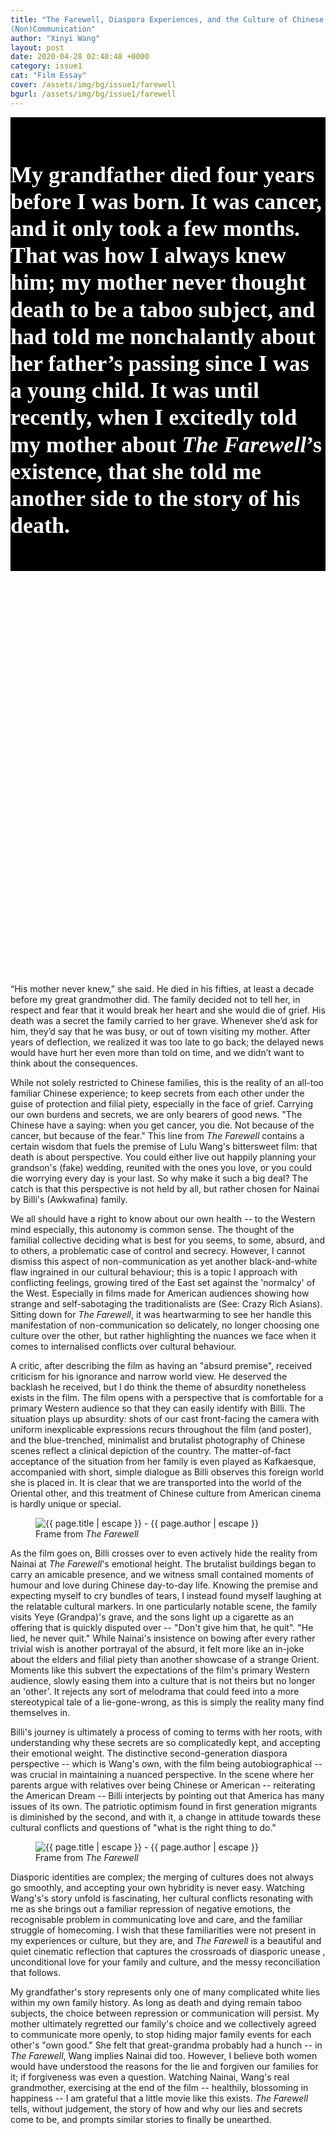 ```yaml
---
title: "The Farewell, Diaspora Experiences, and the Culture of Chinese
(Non)Communication"
author: "Xinyi Wang"
layout: post
date: 2020-04-28 02:40:48 +0000
category: issue1
cat: "Film Essay"
cover: /assets/img/bg/issue1/farewell
bgurl: /assets/img/bg/issue1/farewell
---
```


<div class="text" style="background-color: black;padding-top: 35px;padding-bottom: 15px;">
            <p class="first" style="font-family: 'Eldorado Text', serif; font-size: 36px; line-height: 1.2; color: white; font-weight: bold;">My grandfather died four years before I was born. It was cancer, and it only took a few months. That was how I always knew him; my mother never thought death to be a taboo subject, and had told me nonchalantly about her father’s passing since
                I was a young child. It was until recently, when I excitedly told my mother about&nbsp;<em>The Farewell</em>’s existence, that she told me another side to the story of his death.&nbsp;<br></p>
        </div>
		
<div data-bs-parallax-bg="true" style="margin-bottom: 35px; background-image: url(/assets/img/bg/issue1/farewell3.jpg);background-position: center;background-size: cover;height: 600px;padding-bottom: 25px;"></div>

<p id="first-paragraph" style="/*font-size: larger;*//*left: 15%;">“His mother never knew,” she said. He died in his fifties, at least a decade before my great grandmother did. The family decided not to tell her, in respect and fear that it would break her heart and she would die of grief. His death was a
                secret the family carried to her grave. Whenever she’d ask for him, they’d say that he was busy, or out of town visiting my mother. After years of deflection, we realized it was too late to go back; the delayed news would have hurt her
                even more than told on time, and we didn’t want to&nbsp; think about the consequences. <br></p>

While not solely restricted to Chinese families, this is the reality of
an all-too familiar Chinese experience; to keep secrets from each other
under the guise of protection and filial piety, especially in the face
of grief. Carrying our own burdens and secrets, we are only bearers of
good news. "The Chinese have a saying: when you get cancer, you die. Not
because of the cancer, but because of the fear." This line from *The
Farewell* contains a certain wisdom that fuels the premise of Lulu
Wang's bittersweet film: that death is about perspective. You could
either live out happily planning your grandson's (fake) wedding,
reunited with the ones you love, or you could die worrying every day is
your last. So why make it such a big deal? The catch is that this
perspective is not held by all, but rather chosen for Nainai by Billi's
(Awkwafina) family.

We all should have a right to know about our own health -- to the
Western mind especially, this autonomy is common sense. The thought of
the familial collective deciding what is best for you seems, to some,
absurd, and to others, a problematic case of control and secrecy.
However, I cannot dismiss this aspect of non-communication as yet
another black-and-white flaw ingrained in our cultural behaviour; this
is a topic I approach with conflicting feelings, growing tired of the
East set against the 'normalcy' of the West. Especially in films made
for American audiences showing how strange and self-sabotaging the
traditionalists are (See: Crazy Rich Asians). Sitting down for *The
Farewell*, it was heartwarming to see her handle this manifestation of
non-communication so delicately, no longer choosing one culture over the
other, but rather highlighting the nuances we face when it comes to
internalised conflicts over cultural behaviour.

A critic, after describing the film as having an "absurd premise",
received criticism for his ignorance and narrow world view. He deserved
the backlash he received, but I do think the theme of absurdity
nonetheless exists in the film. The film opens with a perspective that
is comfortable for a primary Western audience so that they can easily
identify with Billi. The situation plays up absurdity: shots of our cast
front-facing the camera with uniform inexplicable expressions recurs
throughout the film (and poster), and the blue-trenched, minimalist and
brutalist photography of Chinese scenes reflect a clinical depiction of
the country. The matter-of-fact acceptance of the situation from her
family is even played as Kafkaesque, accompanied with short, simple
dialogue as Billi observes this foreign world she is placed in. It is
clear that we are transported into the world of the Oriental other, and
this treatment of Chinese culture from American cinema is hardly unique
or special.

<figure class="figurebig">
<picture>
				<source type="image/webp" srcset="/assets/img/bg/issue1/farewell2.webp" >
				<img src="/assets/img/bg/issue1/farewell2.jpg" loading="lazy" alt="{{ page.title | escape }} - {{ page.author | escape }}"/>
				</picture>
  <figcaption>Frame from <i> The Farewell</i></figcaption>
</figure>

As the film goes on, Billi crosses over to even actively hide the
reality from Nainai at *The Farewell*'s emotional height. The brutalist
buildings began to carry an amicable presence, and we witness small
contained moments of humour and love during Chinese day-to-day life.
Knowing the premise and expecting myself to cry bundles of tears, I
instead found myself laughing at the relatable cultural markers. In one
particularly notable scene, the family visits Yeye (Grandpa)'s grave,
and the sons light up a cigarette as an offering that is quickly
disputed over -- "Don't give him that, he quit". "He lied, he never
quit." While Nainai's insistence on bowing after every rather trivial
wish is another portrayal of the absurd, it felt more like an in-joke
about the elders and filial piety than another showcase of a strange
Orient. Moments like this subvert the expectations of the film's primary
Western audience, slowly easing them into a culture that is not theirs
but no longer an 'other'. It rejects any sort of melodrama that could
feed into a more stereotypical tale of a lie-gone-wrong, as this is
simply the reality many find themselves in.

Billi's journey is ultimately a process of coming to terms with her
roots, with understanding why these secrets are so complicatedly kept,
and accepting their emotional weight. The distinctive second-generation
diaspora perspective -- which is Wang's own, with the film being
autobiographical -- was crucial in maintaining a nuanced perspective. In
the scene where her parents argue with relatives over being Chinese or
American -- reiterating the American Dream -- Billi interjects by
pointing out that America has many issues of its own. The patriotic
optimism found in first generation migrants is diminished by the second,
and with it, a change in attitude towards these cultural conflicts and
questions of "what is the right thing to do."

<figure class="figurebig">
<picture>
				<source type="image/webp" srcset="/assets/img/bg/issue1/farewell4.webp" >
				<img src="/assets/img/bg/issue1/farewell4.jpg" loading="lazy" alt="{{ page.title | escape }} - {{ page.author | escape }}"/>
				</picture>
  <figcaption>Frame from <i> The Farewell</i></figcaption>
</figure>

Diasporic identities are complex; the merging of cultures does not
always go smoothly, and accepting your own hybridity is never easy.
Watching Wang's's story unfold is fascinating, her cultural conflicts
resonating with me as she brings out a familiar repression of negative
emotions, the recognisable problem in communicating love and care, and
the familiar struggle of homecoming. I wish that these familiarities
were not present in my experiences or culture, but they are, and *The
Farewell* is a beautiful and quiet cinematic reflection that captures
the crossroads of diasporic unease , unconditional love for your family
and culture, and the messy reconciliation that follows.

My grandfather's story represents only one of many complicated white
lies within my own family history. As long as death and dying remain
taboo subjects, the choice between repression or communication will
persist. My mother ultimately regretted our family's choice and we
collectively agreed to communicate more openly, to stop hiding major
family events for each other's "own good." She felt that great-grandma
probably had a hunch -- in *The Farewell*, Wang implies Nainai did too.
However, I believe both women would have understood the reasons for the
lie and forgiven our families for it; if forgiveness was even a
question. Watching Nainai, Wang's real grandmother, exercising at the
end of the film -- healthily, blossoming in happiness -- I am grateful
that a little movie like this exists. *The Farewell* tells, without
judgement, the story of how and why our lies and secrets come to be, and
prompts similar stories to finally be unearthed.
